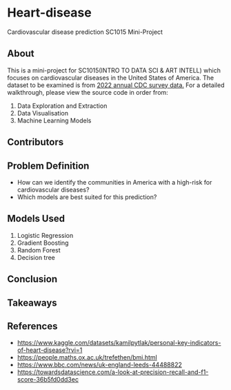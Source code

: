 # Heart-disease
Cardiovascular disease prediction SC1015 Mini-Project
## About
This is a mini-project for SC1015(INTRO TO DATA SCI & ART INTELL) which focuses on cardiovascular diseases in the United States of America. The dataset to be examined is from [2022 annual CDC survey data.](https://www.kaggle.com/datasets/kamilpytlak/personal-key-indicators-of-heart-disease?rvi=1)
For a detailed walkthrough, please view the source code in order from:
1. Data Exploration and Extraction
2. Data Visualisation
3. Machine Learning Models
## Contributors
## Problem Definition
- How can we identify the communities in America with a high-risk for cardiovascular diseases?
- Which models are best suited for this prediction?
## Models Used
1. Logistic Regression
2. Gradient Boosting
3. Random Forest
4. Decision tree
## Conclusion
## Takeaways
## References
- https://www.kaggle.com/datasets/kamilpytlak/personal-key-indicators-of-heart-disease?rvi=1
- https://people.maths.ox.ac.uk/trefethen/bmi.html
- https://www.bbc.com/news/uk-england-leeds-44488822
- https://towardsdatascience.com/a-look-at-precision-recall-and-f1-score-36b5fd0dd3ec
